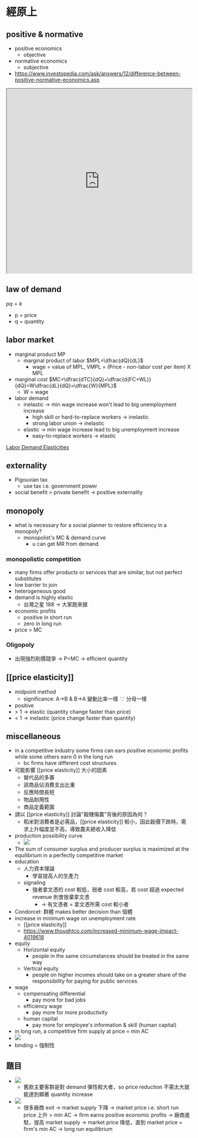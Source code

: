 # 經原上
## positive & normative
-  positive economics
	- objective
- normative economics
	- subjective
- https://www.investopedia.com/ask/answers/12/difference-between-positive-normative-economics.asp
<iframe src="https://www.investopedia.com/ask/answers/12/difference-between-positive-normative-economics.asp" width=100% height=500px></iframe>

## law of demand
$pq = k$
- p = price
- q = quantity

## labor market
- marginal product MP
	- marginal product of labor $MPL=\dfrac{dQ}{dL}$
		- wage = value of MPL, VMPL = (Price - non-labor cost per item) X MPL
- marginal cost $MC=\dfrac{dTC}{dQ}=\dfrac{d(FC+WL)}{dQ}=W\dfrac{dL}{dQ}=\dfrac{W}{MPL}$ 
	- W = wage
- labor demand
	- inelastic → min wage increase won't lead to big unemployment increase
		- high skill  or hard-to-replace workers → inelastic
		- strong labor union → inelastic
	-  elastic → min wage increase lead to big unemployment increase
		- easy-to-replace workers → elastic

[Labor Demand Elasticities](https://www.ssc.wisc.edu/~gwallace/Papers/Ehrenberg%20and%20Smith%20(2011),%20Chapter%204.pdf)

## externality
- Pigouvian tax
	- use tax i.e. government power
- social benefit > private benefit → positive externality

## monopoly
- what is necessary for a social planner to restore efficiency in a monopoly?
	- monopolist's MC & demand curve
		- u can get MR from demand
### monopolistic competition
- many firms offer products or services that are similar, but not perfect substitutes
- low barrier to join
- heterogeneous good
- demand is highly elastic
	- 台灣之星 188 → 大家跑來搶
- economic profits
	- positive in short run
	- zero in long run
- price > MC

### Oligopoly
- 出現強烈削價競爭 → P=MC → efficient quantity

## [[price elasticity]]
- midpoint method
	- significance: A→B & B→A 變動比率一樣 $\because$ 分母一樣
- positive
- \> 1 → elastic (quantity change faster than price)
- < 1 → inelastic (price change faster than quantity)

## miscellaneous
- in a competitive industry some firms can ears positive economic profits while some others earn 0 in the long run 
	- bc firms have different cost structures
- 可能影響 [[price elasticity]] 大小的因素
	- 替代品的多寡
	- 該商品佔消費支出比重
	- 反應時間長短
	- 物品耐用性
	- 商品定義範圍
- 請以 [[price elasticity]] 討論"穀賤傷農"背後的原因為何？
	- 稻米對消費者是必需品，[[price elasticity]] 較小，因此穀價下跌時，需求上升幅度並不高，導致農夫總收入降低
- production possibility curve
	- ![](https://images.topperlearning.com/topper/tinymce/imagemanager/files/ee68da76c8d16ac4c2f4a03945b8eaa25ae29df304c8c6.62107990Concave.PNG)
- The sum of consumer surplus and producer surplus is maximized at the equilibrium in a perfectly competitive market
- education
	- 人力資本理論
		- 學習提高人的生產力
	- signaling
		- 強者拿文憑的 cost 較低，弱者 cost 較高，若 cost 超過 expected revenue 則會放棄拿文憑
			- → 有文憑者 = 拿文憑所需 cost 較小者
- Condorcet: 群體 makes better decision than 個體
- increase in minimum wage on unemployment rate
	- [[price elasticity]]
	- https://www.thoughtco.com/increased-minimum-wage-impact-4019618
- equity
	- Horizontal equity
		- people in the same circumstances should be treated in the same way
	- Vertical equity 
		- people on higher incomes should take on a greater share of the responsibility for paying for public services.
- wage
	- compensating differential
		- pay more for bad jobs
	- efficiency wage
		- pay more for more productivity
	- human capital
		- pay more for employee's information & skill (human capital)
- in long run, a competitive firm supply at price = min AC
- ![](https://i.imgur.com/CMKqUZi.png)
- binding = 強制性

## 題目
- ![](https://i.imgur.com/A8R51mJ.png)
	- 舊款主要客群是對 demand 彈性較大者，so price reduction 不需太大就能達到顯著 quantity increase
- ![](https://i.imgur.com/BqzOFei.png)
	- 很多廠商 exit → market supply 下降 → market price i.e. short run price 上升 > min AC → firm earns positive economic profits → 廠商進駐，提高 market supply → market price 降低，直到 market price = firm's min AC → long run equilibrium